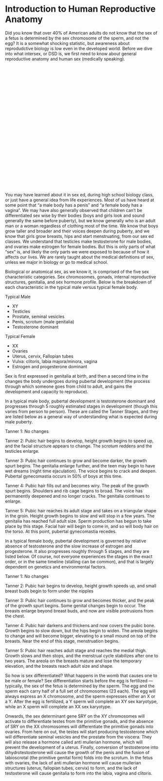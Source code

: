 <h1>Introduction to Human Reproductive Anatomy</h1>

Did you know that over 40% of American adults do not know that the sex of a fetus is determined by the sex chromosome of the sperm, and not the egg? It is a somewhat shocking statistic, but awareness about reprodudctive biology is low even in the developed world. Before we dive into what intersex, or DSD is, we first need to know about general reproductive anatomy and human sex (medically speaking). 

<div style="min-height:400px"><noscript><img src="https://datawrapper.dwcdn.net/16uGD/full.png" alt="" /></noscript></div> 

You may have learned about it in sex ed, during high school biology class, or just have a general idea from life experiences. Most of us have heard at some point that “a male body has a penis” and “a female body has a vagina”. We may have also generally observed that children can’t be differentiated sex wise by their bodies (boys and girls look and sound generally the same before puberty), but we know generally who is an adult man or a woman regardless of clothing most of the time. We know that boys grow taller and broader and their voices deepen during puberty, and we know that girls grow breasts, hips and start menstruating, from our sex ed classes. We understand that testicles make testosterone for male bodies, and ovaries make estrogen for female bodies. But this is only parts of what “sex” is, and likely the only parts we were exposed to because of how it affects our lives. We are rarely taught about the medical definitions of sex, unless we major in biology or go to medical school. 

Biological or anatomical sex, as we know it, is comprised of the five sex characteristic categories. Sex chromosomes, gonads, internal reproductive structures, genitalia, and sex hormone profile. Below is the breakdown of each characteristic in the typical male versus typical female body. 

Typical Male
- XY
- Testicles
- Prostate, seminal vesicles 
- Penis, scrotum (male genitalia)
- Testosterone dominant 

Typical Female 
- XX
- Ovaries
- Uterus, cervix, Fallopian tubes
- Vulva: clitoris, labia majora/minora, vagina
- Estrogen and progesterone dominant 

Sex is first expressed in genitalia at birth, and then a second time in the changes the body undergoes during pubertal development (the process through which someone goes from child to adult, and gains the development and capacity to reproduce). 

In a typical male body, pubertal development is testosterone dominant and progresses through 5 roughly estimated stages in development (though this varies from person to person). These are called the Tanner Stages, and they are listed below as a general way of understanding what is expected during male puberty. 

Tanner 1: No changes

Tanner 2: Pubic hair begins to develop, height growth begins to speed up, and the facial structure appears to change. The scrotum reddens and the testicles enlarge. 

Tanner 3: Pubic hair continues to grow and become darker, the growth spurt begins. The genitalia enlarge further, and the teen may begin to have wet dreams (night time ejaculation). The voice begins to crack and deepen. Pubertal gynecomastia occurs in 50% of boys at this time. 

Tanner 4: Pubic hair fills out and becomes wiry. The peak of the growth spurt begins. Shoulders and rib cage begins to broad. The voice has permanently deepened and no longer cracks. The genitalia continues to enlarge. 

Tanner 5: Pubic hair reaches its adult stage and takes on a triangular shape in the groin. Height growth begins to slow and will stop in a few years. The genitalia has reached full adult size. Sperm production has begun to take place by this stage. Facial hair will begin to come in, and so will body hair on the torso. At this point, pubertal gynecomastia recedes. 

In a typical female body, pubertal development is governed by relative absence of testosterone and the slow increase of estrogen and progesterone. It also progresses roughly through 5 stages, and they are listed below. Of course, not everyone experiences the stages in the exact order, or in the same timeline (stalling can be common), and that is largely dependent on genetics and environmental factors. 

Tanner 1: No changes

Tanner 2: Pubic hair begins to develop, height growth speeds up, and small breast buds begin to form under the nipples

Tanner 3: Pubic hair continues to grow and becomes thicker, and the peak of the growth spurt begins. Some genital changes begin to occur. The breasts enlarge beyond breast buds, and now are visible protrusions from the chest. 

Tanner 4: Pubic hair darkens and thickens and now covers the pubic bone. Growth begins to slow down, but the hips begin to widen. The areola begins to change and will become bigger, elevating to a small mound on top of the breasts. Near the end of this stage, menstruation begins.

Tanner 5: Pubic hair reaches adult stage and reaches the medial thigh. Growth slows and then stops, and the menstrual cycle stabilizes after one to two years. The areola on the breasts mature and lose the temporary elevation, and the breasts reach adult size and shape. 

So how is sex differentiated? What happens in the womb that causes one to be male or female? Sex differentiation starts before the egg is fertilized — typically, the sex of the fetus is determined by the sperm. The egg and the sperm each carry half of a full set of chromosomes (23 each). The egg will always express an X chromosome, and the sperm expresses either an X or a Y. After the egg is fertilized, a Y sperm will complete an XY sex karyotype, while an X sperm will complete an XX sex karyotype. 

Onwards, the sex determinant gene SRY on the XY chromosomes will activate to differentiate testes from the primitive gonads, and the absence of SRY on the XX chromosomes will differentiate the primitive gonads into ovaries. From here on out, the testes will start producing testosterone which will differentiate seminal vesicles and the prostate from the viscera. They will also release a hormone called anti mullerian hormone, which will prevent the development of a uterus. Finally, conversion of testosterone into dihydrotestosterone will cause the growth of the penis and the fusion of labioscrotal (the primitive genital form) folds into the scrotum. In the fetus with ovaries, the lack of anti mullerian hormone will cause mullerian structures (uterus, fallopian tubes, cervix) to form, and the lack of testosterone will cause genitalia to form into the labia, vagina and clitoris. 
